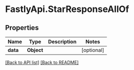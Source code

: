 # FastlyApi.StarResponseAllOf

## Properties

Name | Type | Description | Notes
------------ | ------------- | ------------- | -------------
**data** | **Object** |  | [optional] 



[[Back to API list]](../../README.md#endpoints) [[Back to README]](../../README.md)
